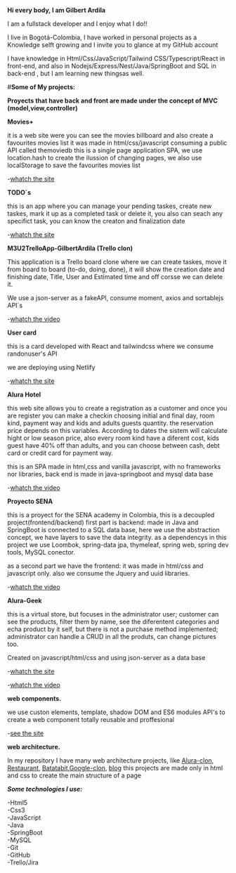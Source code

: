**Hi every body, I am Gilbert Ardila**


I am a fullstack developer and I enjoy what I do!!  


I live in Bogotá-Colombia, I have worked in personal projects as a Knowledge selft growing and I invite you to glance at my GitHub account  


I have knowledge in Html/Css/JavaScript/Tailwind CSS/Typescript/React in front-end, and also in Nodejs/Express/Nest/Java/SpringBoot and SQL in back-end , but I am learning new thingsas well.


#**Some of My projects:**


**Proyects that have back and front are made under the concept of MVC (model,view,controller)**


**Movies+**


it is a web site were you can see the movies billboard and also create a favourites movies list
it was made in html/css/javascript consuming a public API called themoviedb
this is a single page application SPA, we use location.hash to create the ilussion of changing pages, we also use localStorage to save the favourites movies list


-[whatch the site](https://gilbertardila.github.io/movieAPI/#home)

**TODO´s**


this is an app where you can manage your pending taskes, create new taskes, mark it up as a completed task or delete it, you also can seach any specifict task, you can know the creaton and finalization date

-[whatch the site](https://storied-conkies-87284e.netlify.app/)

**M3U2TrelloApp-GilbertArdila (Trello clon)**

This application is a Trello board clone where we can create taskes, move it from board to board (to-do, doing, done), it will show the creation date and finishing date, Title, User and Estimated time and off corsse we can delete it.


We use a json-server as a fakeAPI, consume moment, axios and sortablejs API´s

-[whatch the video](https://youtu.be/fJKKSUHx9CM)

**User card**

this is a card developed with React and tailwindcss where we consume randonuser's API 


we are deploying using Netlify

-[whatch the site](https://superb-swan-0d810c.netlify.app)


**Alura Hotel**

this web site allows you to create a registration as a customer and once you are register you can make a checkin choosing initial and final day, room kind, payment way and kids and adults guests quantity. the reservation price depends on this variables. According to dates the sistem will calculate hight or low season price, also every room kind have a diferent cost, kids guest have 40% off than adults, and you can choose between cash, debt card or credit card for payment way.


this is an SPA made in html,css and vanilla javascript, with no frameworks nor libraries, back end is made in java-springboot and mysql data base


-[whatch the video](https://youtu.be/ngIZJMJpm40)


**Proyecto SENA**


this is a proyect for the SENA academy in Colombia, this is a decoupled project(frontend/backend)
first part is backend: made in Java and SpringBoot is connected to a SQL data base, here we use the abstraction concept, we have layers to save the data integrity.
as a dependencys in this project we use  Loombok, spring-data jpa, thymeleaf, spring web, spring dev tools, MySQL conector.


as a second part we have the frontend: it was made in html/css and javascript only. also we consume the Jquery and uuid libraries.


-[whatch the video](https://youtu.be/TIAlkqJOHbk)



**Alura-Geek**


this is a virtual store, but focuses in the administrator user; customer can see the products, filter them by name, see the diferentent categories and echa product by it self, but there is not a purchase method implemented; administrator can handle a CRUD in all the produts, can change pictures too.


Created on javascript/html/css and using json-server as a data base

-[whatch the site](https://geek-starwars.netlify.app)


-[whatch the video](https://youtu.be/fEAob8wyxH0)


**web components.**


we use custon elements, template, shadow DOM and ES6 modules API's to create a web component totally reusable and proffesional


-[see the site](https://gilbertardila.github.io/web-component/src/index.html)


**web architecture.**


In my repository I have many web architecture projects, like [Alura-clon](https://alura-clon.vercel.app/), [Restaurant](http://gridlayoutrestauratpage.vercel.app/), [Batatabit](http://batatabit-beta.vercel.app/),[Google-clon](https://gilbertardila.github.io/google_clone/), [blog](http://blog-brown-three.vercel.app/)
this projects are made only in html and css to create the main structure of a page


*****Some technologies I use:*****

-Html5  
-Css3  
-JavaScript  
-Java  
-SpringBoot  
-MySQL  
-Git  
-GitHub  
-Trello/Jira  

